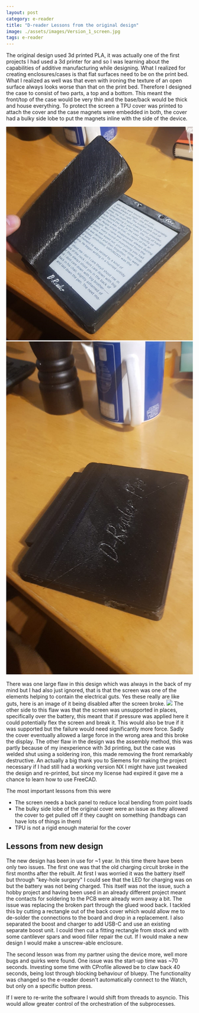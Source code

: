 ```yaml
---
layout: post
category: e-reader
title: "D-reader Lessons from the original design"
image: ./assets/images/Version_1_screen.jpg
tags: e-reader
---
```


The original design used 3d printed PLA, it was actually one of the first projects I had used a 3d printer for and so I was learning about the capabilities of additive manufacturing while designing. What I realized for creating enclosures/cases is that flat surfaces need to be on the print bed. What I realized as well was that even with ironing the texture of an open surface always looks worse than that on the print bed. Therefore I designed the case to consist of two parts, a top and a bottom. This meant the front/top of the case would be very thin and the base/back would be thick and house everything. To protect the screen a TPU cover was printed to attach the cover and the case magnets were embedded in both, the cover had a bulky side lobe to put the magnets inline with the side of the device.

![](./assets/images/Version_1_screen.jpg) ![](./assets/images/Version_1_covered.jpg)

There was one large flaw in this design which was always in the back of my mind but I had also just ignored, that is that the screen was one of the elements helping to contain the electrical guts. Yes these really are like guts, here is an image of it being disabled after the screen broke.
![](./assets/images/Old_with_electronics.jpg)
The other side to this flaw was that the screen was unsupported in places, specifically over the battery, this meant that if pressure was applied here it could potentially flex the screen and break it. This would also be true if it was supported but the failure would need significantly more force. Sadly the cover eventually allowed a large force in the wrong area and this broke the display.
The other flaw in the design was the assembly method, this was partly because of my inexperience with 3d printing, but the case was welded shut using a soldering iron, this made removing the front remarkably destructive. An actually a big thank you to Siemens for making the project necessary if I had still had a working version NX I might have just tweaked the design and re-printed, but since my license had expired it gave me a chance to learn how to use FreeCAD.

The most important lessons from this were
- The screen needs a back panel to reduce local bending from point loads
- The bulky side lobe of the original cover were an issue as they allowed the cover to get pulled off if they caught on something (handbags can have lots of things in them)
- TPU is not a rigid enough material for the cover

## Lessons from new design

The new design has been in use for ~1 year. In this time there have been only two issues. The first one was that the old charging circuit broke in the first months after the rebuilt. At first I was worried it was the battery itself but through "key-hole surgery" I could see that the LED for charging was on but the battery was not being charged. This itself was not the issue, such a hobby project and having been used in an already different project meant the contacts for soldering to the PCB were already worn away a bit. The issue was replacing the broken part through the glued wood back.
I tackled this by cutting a rectangle out of the back cover which would allow me to de-solder the connections to the board and drop in a replacement. I also separated the boost and charger to add USB-C and use an existing separate boost unit.
I could then cut a fitting rectangle from stock and with some cantilever spars and wood filler repair the cut. If I would make a new design I would make a unscrew-able enclosure.

The second lesson was from my partner using the device more, well more bugs and quirks were found. One issue was the start-up time was ~70 seconds. Investing some time with CProfile allowed be to claw back 40 seconds, being lost through blocking behaviour of bluepy. The functionality was changed so the e-reader doesn't automatically connect to the Watch, but only on a specific button press.

If I were to re-write the software I would shift from threads to asyncio. This would allow greater control of the orchestration of the subprocesses.